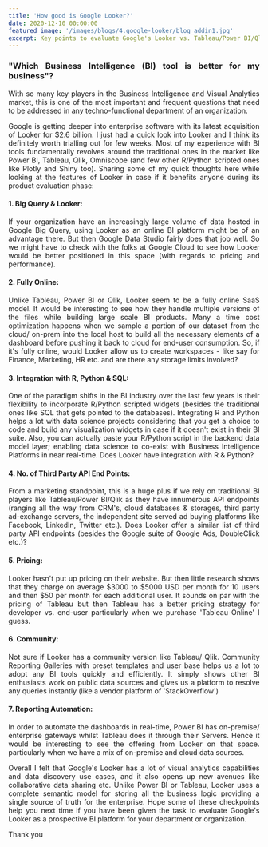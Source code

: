 ```yaml
---
title: 'How good is Google Looker?'
date: 2020-12-10 00:00:00
featured_image: '/images/blogs/4.google-looker/blog_addin1.jpg'
excerpt: Key points to evaluate Google's Looker vs. Tableau/Power BI/Qlik
---
```



<style>
body {
text-align: justify}
</style>

### "Which Business Intelligence (BI) tool is better for my business"?

With so many key players in the Business Intelligence and Visual Analytics market, this is one of the most important and frequent questions that need to be addressed in any techno-functional department of an organization.

Google is getting deeper into enterprise software with its latest acquisition of Looker for $2.6 billion. I just had a quick look into Looker and I think its definitely worth trialling out for few weeks. Most of my experience with BI tools fundamentally revolves around the traditional ones in the market like Power BI, Tableau, Qlik, Omniscope (and few other R/Python scripted ones like Plotly and Shiny too). Sharing some of my quick thoughts here while looking at the features of Looker in case if it benefits anyone during its product evaluation phase:

#### 1. Big Query & Looker: 

If your organization have an increasingly large volume of data hosted in Google Big Query, using Looker as an online BI platform might be of an advantage there. But then Google Data Studio fairly does that job well. So we might have to check with the folks at Google Cloud to see how Looker would be better positioned in this space (with regards to pricing and performance).

#### 2. Fully Online:

Unlike Tableau, Power BI or Qlik, Looker seem to be a fully online SaaS model. It would be interesting to see how they handle multiple versions of the files while building large scale BI products. Many a time cost optimization happens when we sample a portion of our dataset from the cloud/ on-prem into the local host to build all the necessary elements of a dashboard before pushing it back to cloud for end-user consumption. So, if it's fully online, would Looker allow us to create workspaces - like say for Finance, Marketing, HR etc. and are there any storage limits involved?

#### 3. Integration with R, Python & SQL: 

One of the paradigm shifts in the BI industry over the last few years is their flexibility to incorporate R/Python scripted widgets (besides the traditional ones like SQL that gets pointed to the databases). Integrating R and Python helps a lot with data science projects considering that you get a choice to code and build any visualization widgets in case if it doesn't exist in their BI suite. Also, you can actually paste your R/Python script in the backend data model layer; enabling data science to co-exist with Business Intelligence Platforms in near real-time. Does Looker have integration with R & Python?

#### 4. No. of Third Party API End Points: 

From a marketing standpoint, this is a huge plus if we rely on traditional BI players like Tableau/Power BI/Qlik as they have innumerous API endpoints (ranging all the way from CRM's, cloud databases & storages, third party ad-exchange servers, the independent site served ad buying platforms like Facebook, LinkedIn, Twitter etc.). Does Looker offer a similar list of third party API endpoints (besides the Google suite of Google Ads, DoubleClick etc.)?

#### 5. Pricing: 

Looker hasn't put up pricing on their website. But then little research shows that they charge on average $3000 to $5000 USD per month for 10 users and then $50 per month for each additional user. It sounds on par with the pricing of Tableau but then Tableau has a better pricing strategy for developer vs. end-user particularly when we purchase 'Tableau Online' I guess.

#### 6. Community: 

Not sure if Looker has a community version like Tableau/ Qlik. Community Reporting Galleries with preset templates and user base helps us a lot to adopt any BI tools quickly and efficiently. It simply shows other BI enthusiasts work on public data sources and gives us a platform to resolve any queries instantly (like a vendor platform of 'StackOverflow')

#### 7. Reporting Automation: 

In order to automate the dashboards in real-time, Power BI has on-premise/ enterprise gateways whilst Tableau does it through their Servers. Hence it would be interesting to see the offering from Looker on that space. particularly when we have a mix of on-premise and cloud data sources.

Overall I felt that Google's Looker has a lot of visual analytics capabilities and data discovery use cases, and it also opens up new avenues like collaborative data sharing etc. Unlike Power BI or Tableau, Looker uses a complete semantic model for storing all the business logic providing a single source of truth for the enterprise. Hope some of these checkpoints help you next time if you have been given the task to evaluate Google's Looker as a prospective BI platform for your department or organization.

Thank you
